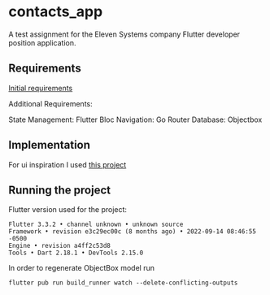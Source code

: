 # contacts_app

A test assignment for the Eleven Systems company Flutter developer position application.

## Requirements

[Initial requirements](requirements/Eleven%20Systems%20Test%20Flutter.pdf)

Additional Requirements:

State Management: Flutter Bloc
Navigation: Go Router
Database: Objectbox

## Implementation

For ui inspiration I used  [this project](https://github.com/RogerioSobrinho/Flutter-ContactApp)

## Running the project

Flutter version used for the project:
```
Flutter 3.3.2 • channel unknown • unknown source
Framework • revision e3c29ec00c (8 months ago) • 2022-09-14 08:46:55 -0500
Engine • revision a4ff2c53d8
Tools • Dart 2.18.1 • DevTools 2.15.0
```

In order to regenerate ObjectBox model run 
```
flutter pub run build_runner watch --delete-conflicting-outputs 
```

